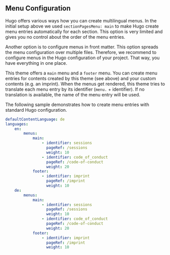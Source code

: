 ## Menu Configuration

Hugo offers various ways how you can create multilingual menus. In the initial
setup above we used `sectionPagesMenu: main` to make Hugo create menu entries
automatically for each section. This option is very limited and gives you no
control about the order of the menu entries.

Another option is to configure menus in front matter. This option spreads the
menu configuration over multiple files. Therefore, we recommend to configure
menus in the Hugo configuration of your project. That way, you have everything
in one place.

This theme offers a `main` menu and a `footer` menu. You can create menu entries
for contents created by this theme (see above) and your custom contents (e.g. an
imprint). When the menus get rendered, this theme tries to translate each menu
entry by its identifier (`menu.` + identifier). If no translation is available,
the name of the menu entry will be used.

The following sample demonstrates how to create menu entries with standard Hugo
configuration.

```yaml
defaultContentLanguage: de
languages:
    en:
        menus:
            main:
                - identifier: sessions
                  pageRef: /sessions
                  weight: 10
                - identifier: code_of_conduct
                  pageRef: /code-of-conduct
                  weight: 20
            footer:
                - identifier: imprint
                  pageRef: /imprint
                  weight: 10
    de:
        menus:
            main:
                - identifier: sessions
                  pageRef: /sessions
                  weight: 10
                - identifier: code_of_conduct
                  pageRef: /code-of-conduct
                  weight: 20
            footer:
                - identifier: imprint
                  pageRef: /imprint
                  weight: 10
```
